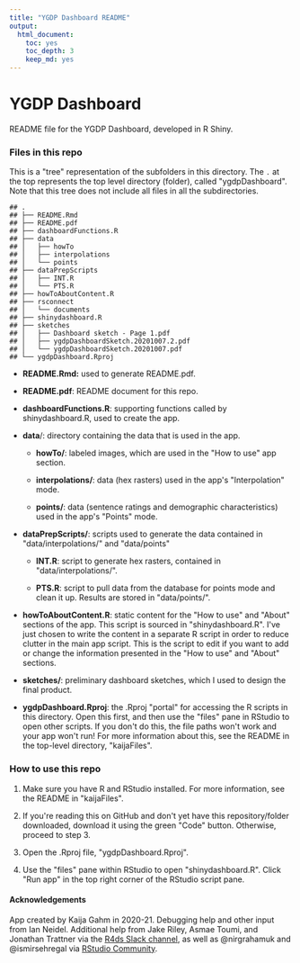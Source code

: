 ```yaml
---
title: "YGDP Dashboard README"
output: 
  html_document: 
    toc: yes
    toc_depth: 3
    keep_md: yes
---
```




# YGDP Dashboard

README file for the YGDP Dashboard, developed in R Shiny.

### Files in this repo

This is a "tree" representation of the subfolders in this directory. The `.` at the top represents the top level directory (folder), called "ygdpDashboard". Note that this tree does not include all files in all the subdirectories.


```
## .
## ├── README.Rmd
## ├── README.pdf
## ├── dashboardFunctions.R
## ├── data
## │   ├── howTo
## │   ├── interpolations
## │   └── points
## ├── dataPrepScripts
## │   ├── INT.R
## │   └── PTS.R
## ├── howToAboutContent.R
## ├── rsconnect
## │   └── documents
## ├── shinydashboard.R
## ├── sketches
## │   ├── Dashboard sketch - Page 1.pdf
## │   ├── ygdpDashboardSketch.20201007.2.pdf
## │   └── ygdpDashboardSketch.20201007.pdf
## └── ygdpDashboard.Rproj
```

-   **README.Rmd:** used to generate README.pdf.

-   **README.pdf**: README document for this repo.

-   **dashboardFunctions.R**: supporting functions called by shinydashboard.R, used to create the app.

-   **data**/: directory containing the data that is used in the app.

    -   **howTo/**: labeled images, which are used in the "How to use" app section.

    -   **interpolations/**: data (hex rasters) used in the app's "Interpolation" mode.

    -   **points/**: data (sentence ratings and demographic characteristics) used in the app's "Points" mode.

-   **dataPrepScripts/**: scripts used to generate the data contained in "data/interpolations/" and "data/points"

    -   **INT.R**: script to generate hex rasters, contained in "data/interpolations/".

    -   **PTS.R**: script to pull data from the database for points mode and clean it up. Results are stored in "data/points/".

-   **howToAboutContent.R**: static content for the "How to use" and "About" sections of the app. This script is sourced in "shinydashboard.R". I've just chosen to write the content in a separate R script in order to reduce clutter in the main app script. This is the script to edit if you want to add or change the information presented in the "How to use" and "About" sections.

-   **sketches/**: preliminary dashboard sketches, which I used to design the final product.

-   **ygdpDashboard.Rproj**: the .Rproj "portal" for accessing the R scripts in this directory. Open this first, and then use the "files" pane in RStudio to open other scripts. If you don't do this, the file paths won't work and your app won't run! For more information about this, see the README in the top-level directory, "kaijaFiles".

### How to use this repo

1.  Make sure you have R and RStudio installed. For more information, see the README in "kaijaFiles".

2.  If you're reading this on GitHub and don't yet have this repository/folder downloaded, download it using the green "Code" button. Otherwise, proceed to step 3.

3.  Open the .Rproj file, "ygdpDashboard.Rproj".

4.  Use the "files" pane within RStudio to open "shinydashboard.R". Click "Run app" in the top right corner of the RStudio script pane.

#### Acknowledgements

App created by Kaija Gahm in 2020-21. Debugging help and other input from Ian Neidel. Additional help from Jake Riley, Asmae Toumi, and Jonathan Trattner via the [R4ds Slack channel](https://www.rfordatasci.com/), as well as \@nirgrahamuk and \@ismirsehregal via [RStudio Community](https://community.rstudio.com/).
